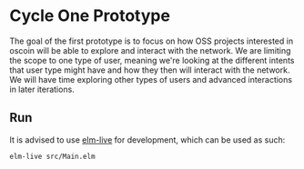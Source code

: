 # Cycle One Prototype

The goal of the first prototype is to focus on how OSS projects interested in
oscoin will be able to explore and interact with the network. We are limiting
the scope to one type of user, meaning we're looking at the different intents
that user type might have and how they then will interact with the network. We
will have time exploring other types of users and advanced interactions in
later iterations.

## Run

It is advised to use [elm-live](https://github.com/wking-io/elm-live) for
development, which can be used as such:

```
elm-live src/Main.elm
```

